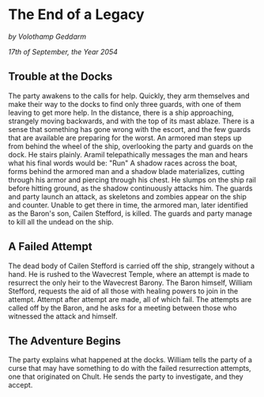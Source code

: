 # The End of a Legacy

*by Volothamp Geddarm*

*17th of September, the Year 2054*

## Trouble at the Docks
The party awakens to the calls for help. Quickly, they arm themselves and make their way to the docks to find only three guards, with one of them leaving to get more help. In the distance, there is a ship approaching, strangely moving backwards, and with the top of its mast ablaze. There is a sense that something has gone wrong with the escort, and the few guards that are available are preparing for the worst. An armored man steps up from behind the wheel of the ship, overlooking the party and guards on the dock. He stairs plainly. Aramil telepathically messages the man and hears what his final words would be: "Run" A shadow races across the boat, forms behind the armored man and a shadow blade materializes, cutting through his armor and piercing through his chest. He slumps on the ship rail before hitting ground, as the shadow continuously attacks him. The guards and party launch an attack, as skeletons and zombies appear on the ship and counter. Unable to get there in time, the armored man, later identified as the Baron's son, Cailen Stefford, is killed. The guards and party manage to kill all the undead on the ship. 

## A Failed Attempt
The dead body of Cailen Stefford is carried off the ship, strangely without a hand. He is rushed to the Wavecrest Temple, where an attempt is made to resurrect the only heir to the Wavecrest Barony. The Baron himself, William Stefford, requests the aid of all those with healing powers to join in the attempt. Attempt after attempt are made, all of which fail. The attempts are called off by the Baron, and he asks for a meeting between those who witnessed the attack and himself. 

## The Adventure Begins
The party explains what happened at the docks. William tells the party of a curse that may have something to do with the failed resurrection attempts, one that originated on Chult. He sends the party to investigate, and they accept.

